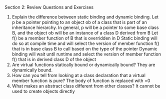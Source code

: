 Section 2: Review Questions and Exercises

1. Explain the difference between static binding and dynamic binding.
   Let p be a pointer pointing to an object ob of a class that is part of an inheritance hierarchy.
   In general, p will be a pointer to some base class B, and the object ob will be an instance of a class D derived from B
   Let f() be a member function of B that is overridden in D
   Static binding will do so at compile time and will select the version of member function f() that is in base class B to call based on the type of the pointer
   Dynamic binding will wait until runtime and select the version of member function f() that is in derived class D of the object
2. Are virtual functions statically bound or dynamically bound?
   They are dynamically bound.
3. How can you tell from looking at a class declaration that a virtual member function is pure?
   The body of function is replaced with =0
4. What makes an abstract class different from other classes?
   It cannot be used to create objects directly
